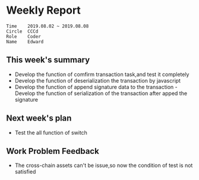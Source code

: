# Weekly Report 
```
Time	2019.08.02 ~ 2019.08.08
Circle	CCCd
Role	Coder
Name	Edward
```
## This week's summary
- Develop the function of comfirm transaction task,and test it completely
- Develop the function of deserialization the transaction by javascript
- Develop the function of append signature data to the transaction
-Develop the function of serialization of the transaction after apped the signature


## Next week's plan

- Test the all function of switch

## Work Problem Feedback
- The cross-chain assets can't be issue,so now the condition of test is not satisfied


